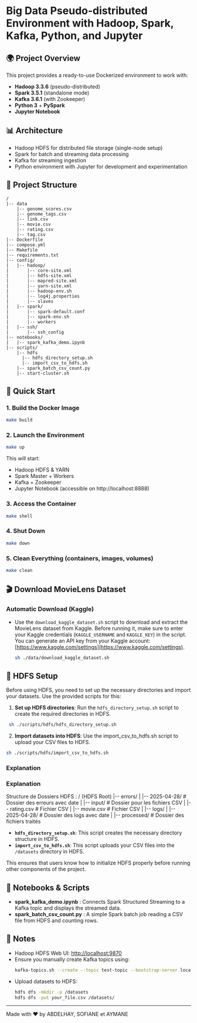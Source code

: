 # Big Data Pseudo-distributed Environment with Hadoop, Spark, Kafka, Python, and Jupyter

## 🌍 Project Overview
This project provides a ready-to-use Dockerized environment to work with:
- **Hadoop 3.3.6** (pseudo-distributed)
- **Spark 3.5.1** (standalone mode)
- **Kafka 3.6.1** (with Zookeeper)
- **Python 3** + **PySpark**
- **Jupyter Notebook**

## 📊 Architecture
- Hadoop HDFS for distributed file storage (single-node setup)
- Spark for batch and streaming data processing
- Kafka for streaming ingestion
- Python environment with Jupyter for development and experimentation

## 🔧 Project Structure
```
/
|-- data
    |-- genome_scores.csv
    |-- genome_tags.csv
    |-- link.csv
    |-- movie.csv
    |-- rating.csv
    |-- tag.csv
|-- Dockerfile
|-- compose.yml
|-- Makefile
|-- requirements.txt
|-- config/
|   |-- hadoop/
|       |-- core-site.xml
|       |-- hdfs-site.xml
|       |-- mapred-site.xml
|       |-- yarn-site.xml
|       |-- hadoop-env.sh
|       |-- log4j.properties
|       |-- slaves
|   |-- spark/
|       |-- spark-default.conf
|       |-- spark-env.sh
|       |-- workers
|   |-- ssh/
|       |-- ssh_config
|-- notebooks/
|   |-- spark_kafka_demo.ipynb
|-- scripts/
    |-- hdfs
      |-- hdfs_directory_setup.sh
      |-- import_csv_to_hdfs.sh
    |-- spark_batch_csv_count.py
    |-- start-cluster.sh
```

## 🔄 Quick Start

### 1. Build the Docker Image
```bash
make build
```

### 2. Launch the Environment
```bash
make up
```

This will start:
- Hadoop HDFS & YARN
- Spark Master + Workers
- Kafka + Zookeeper
- Jupyter Notebook (accessible on http://localhost:8888)

### 3. Access the Container
```bash
make shell
```

### 4. Shut Down
```bash
make down
```

### 5. Clean Everything (containers, images, volumes)
```bash
make clean
```

## 🎬 Download MovieLens Dataset

### Automatic Download (Kaggle)
- Use the `download_kaggle_dataset.sh` script to download and extract the MovieLens dataset from Kaggle. Before running it, make sure to enter your Kaggle credentials (`KAGGLE_USERNAME` and `KAGGLE_KEY`) in the script. You can generate an API key from your Kaggle account: [https://www.kaggle.com/settings](https://www.kaggle.com/settings).
  ```bash
  sh ./data/download_kaggle_dataset.sh
  ```

## 📂 HDFS Setup

  Before using HDFS, you need to set up the necessary directories and import your datasets. Use the provided scripts for this:

1. **Set up HDFS directories**:
   Run the `hdfs_directory_setup.sh` script to create the required directories in HDFS.
  ```bash
   sh ./scripts/hdfs/hdfs_directory_setup.sh
  ```

  2. **Import datasets into HDFS**: Use the import_csv_to_hdfs.sh script to upload your CSV files to HDFS.
   ```bash
   sh ./scripts/hdfs/import_csv_to_hdfs.sh
  ```

  ### Explanation

  ### Explanation
  Structure de Dossiers HDFS :
  / (HDFS Root)
  |-- errors/
  |   |-- 2025-04-28/      # Dossier des erreurs avec date
  |
  |-- input/               # Dossier pour les fichiers CSV
  |   |-- rating.csv       # Fichier CSV
  |   |-- movie.csv        # Fichier CSV
  |
  |-- logs/
  |   |-- 2025-04-28/      # Dossier des logs avec date
  |
  |-- processed/           # Dossier des fichiers traités

- **`hdfs_directory_setup.sh`**: This script creates the necessary directory structure in HDFS.
- **`import_csv_to_hdfs.sh`**: This script uploads your CSV files into the `/datasets` directory in HDFS.

This ensures that users know how to initialize HDFS properly before running other components of the project.

## 📄 Notebooks & Scripts
- **spark_kafka_demo.ipynb** : Connects Spark Structured Streaming to a Kafka topic and displays the streamed data.
- **spark_batch_csv_count.py** : A simple Spark batch job reading a CSV file from HDFS and counting rows.

## 🔔 Notes
- Hadoop HDFS Web UI: [http://localhost:9870](http://localhost:9870)
- Ensure you manually create Kafka topics using:
  ```bash
  kafka-topics.sh --create --topic test-topic --bootstrap-server localhost:9092
  ```
- Upload datasets to HDFS:
  ```bash
  hdfs dfs -mkdir -p /datasets
  hdfs dfs -put your_file.csv /datasets/
  ```

---

Made with ❤️ by ABDELHAY, SOFIANE et AYMANE
